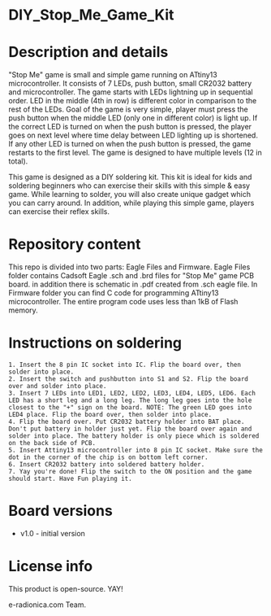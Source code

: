 # DIY_Stop_Me_Game_Kit

# Description and details
"Stop Me" game is small and simple game running on ATtiny13 microcontroller. It consists of 7 LEDs, push button, small CR2032 battery and microcontroller. The game starts with LEDs lightning up in sequential order. LED in the middle (4th in row) is different color in comparison to the rest of the LEDs. Goal of the game is very simple, player must press the push button when the middle LED (only one in different color) is light up. If the correct LED is turned on when the push button is pressed, the player goes on next level where time delay between LED lighting up is shortened. If any other LED is turned on when the push button is pressed, the game restarts to the first level. The game is designed to have multiple levels (12 in total). 


This game is designed as a DIY soldering kit. This kit is ideal for kids and soldering beginners who can exercise their skills with this simple & easy game. While learning to solder, you will also create unique gadget which you can carry around. In addition, while playing this simple game, players can exercise their reflex skills.

# Repository content

This repo is divided into two parts: Eagle Files and Firmware. Eagle Files folder contains Cadsoft Eagle .sch and .brd files for "Stop Me" game PCB board. in addition there is schematic in .pdf created from .sch eagle file. In Firmware folder you can find C code for programming ATtiny13 microcontroller. The entire program code uses less than 1kB of Flash memory.

# Instructions on soldering

	1. Insert the 8 pin IC socket into IC. Flip the board over, then solder into place.
	2. Insert the switch and pushbutton into S1 and S2. Flip the board over and solder into place.
	3. Insert 7 LEDs into LED1, LED2, LED2, LED3, LED4, LED5, LED6. Each LED has a short leg and a long leg. The long leg goes into the hole closest to the "+" sign on the board. NOTE: The green LED goes into LED4 place. Flip the board over, then solder into place.
	4. Flip the board over. Put CR2032 battery holder into BAT place. Don't put battery in holder just yet. Flip the board over again and solder into place. The battery holder is only piece which is soldered on the back side of PCB.
	5. Insert Attiny13 microcontroller into 8 pin IC socket. Make sure the dot in the corner of the chip is on bottom left corner.
	6. Insert CR2032 battery into soldered battery holder.
	7. Yay you're done! Flip the switch to the ON position and the game should start. Have Fun playing it. 

# Board versions
- v1.0 - initial version

# License info
This product is open-source. YAY!

e-radionica.com Team.